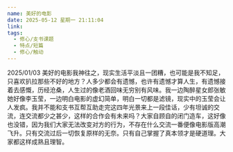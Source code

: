 ```yaml
---
name: 美好的电影
date: 2025-05-12 星期一 21:11:04
link: 
tags:
  - 修心/支书课题
  - 特点/短篇
  - 修心/触动
---
```

2025/01/03
美好的电影我神往之，现实生活平淡且一团糟，也可能是我不知足，只喜欢扒拉那些不好的地方？人多少都会有遗憾，也许有遗憾才算人生，有遗憾接着去感慨，历经沧桑，人生过的像老酒回味无穷别有风味。我一边陶醉星女郎张敏她好像李玉莹，一边明白电影的虚幻简单，明白一切都是滤镜，现实中的玉莹会让人发疯。我并不能和支书互帮互助走完这四年光景来上一段佳话，少有坦诚的交流，连交流都少之甚少，这样的合作会有未来吗？大家自顾自的闭门造车，这好像也没错，因为我们大家无法改变对方的行为，不存在什么交流一番便像电影版高潮飞升。只有交流过后一切恢复原样的无奈。只有自己掌握了真本领才是硬道理。大家都这样成熟且理智。